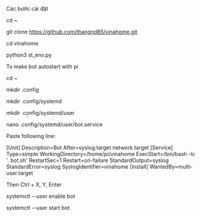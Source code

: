 Các bước cài đặt

cd ~

git clone https://github.com/thangnd85/vinahome.git

cd vinahome

python3 st_env.py

To make bot autostart with pi

cd ~

mkdir .config

mkdir .config/systemd

mkdir .config/systemd/user

nano .config/systemd/user/bot.service

Paste following line:

[Unit]
Description=Bot
After=syslog.target network.target
[Service]
Type=simple
WorkingDirectory=/home/pi/vinahome
ExecStart=/bin/bash -lc '. bot.sh'
RestartSec=1
Restart=on-failure
StandardOutput=syslog
StandardError=syslog
SyslogIdentifier=vinahome
[Install]
WantedBy=multi-user.target

Then Ctrl + X, Y, Enter

systemctl --user enable bot

systemctl --user start bot